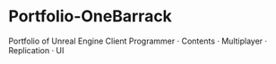 # Portfolio-OneBarrack
Portfolio of Unreal Engine Client Programmer · Contents · Multiplayer · Replication · UI
